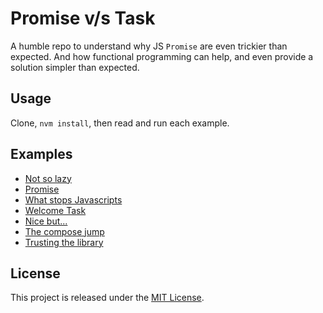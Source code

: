 # Promise v/s Task

A humble repo to understand why JS `Promise` are even trickier than expected.
And how functional programming can help, and even provide a solution simpler than expected.

## Usage

Clone, `nvm install`, then read and run each example.

## Examples

- [Not so lazy](examples/00-not-so-lazy.ts)
- [Promise](examples/01-promise.ts)
- [What stops Javascripts](examples/02-what-stops-javascript.ts)
- [Welcome Task](examples/03-welcome-task.ts)
- [Nice but...](examples/04-nice-but.ts)
- [The compose jump](examples/05-the-compose-jump.ts)
- [Trusting the library](examples/06-trusting-the-library.ts)

## License

This project is released under the [MIT License](https://opensource.org/licenses/MIT).
